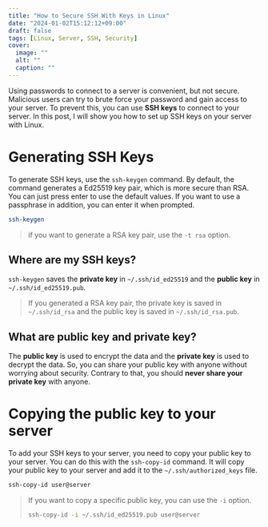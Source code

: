 ```yaml
---
title: "How to Secure SSH With Keys in Linux"
date: "2024-01-02T15:12:12+09:00"
draft: false
tags: [Linux, Server, SSH, Security]
cover:
  image: ""
  alt: ""
  caption: ""
---
```


Using passwords to connect to a server is convenient, but not secure.
Malicious users can try to brute force your password and gain access to your server.
To prevent this, you can use **SSH keys** to connect to your server.
In this post, I will show you how to set up SSH keys on your server with Linux.

# Generating SSH Keys

To generate SSH keys, use the `ssh-keygen` command.
By default, the command generates a Ed25519 key pair, which is more secure than RSA.
You can just press enter to use the default values.
If you want to use a passphrase in addition, you can enter it when prompted.

```bash
ssh-keygen
```

> if you want to generate a RSA key pair, use the `-t rsa` option.

## Where are my SSH keys?

`ssh-keygen` saves the **private key** in `~/.ssh/id_ed25519` and the **public key** in `~/.ssh/id_ed25519.pub`.

> If you generated a RSA key pair, the private key is saved in `~/.ssh/id_rsa` and the public key is saved in `~/.ssh/id_rsa.pub`.

## What are public key and private key?

The **public key** is used to encrypt the data and the **private key** is used to decrypt the data.
So, you can share your public key with anyone without worrying about security.
Contrary to that, you should **never share your private key** with anyone.

# Copying the public key to your server

To add your SSH keys to your server, you need to copy your public key to your server.
You can do this with the `ssh-copy-id` command.
It will copy your public key to your server and add it to the `~/.ssh/authorized_keys` file.

```bash
ssh-copy-id user@server
```

> If you want to copy a specific public key, you can use the `-i` option.
>
> ```bash
> ssh-copy-id -i ~/.ssh/id_ed25519.pub user@server
> ```
